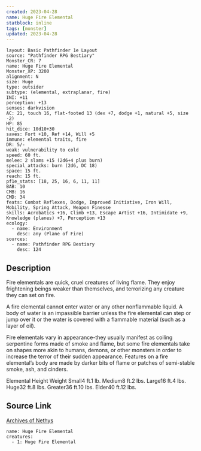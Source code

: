 ```yaml
---
created: 2023-04-28
name: Huge Fire Elemental
statblock: inline
tags: [monster]
updated: 2023-04-28
---
```

```statblock
layout: Basic Pathfinder 1e Layout
source: "Pathfinder RPG Bestiary"
Monster_CR: 7
name: Huge Fire Elemental
Monster_XP: 3200
alignment: N
size: Huge
type: outsider
subtype: (elemental, extraplanar, fire)
INI: +11
perception: +13
senses: darkvision
AC: 21, touch 16, flat-footed 13 (dex +7, dodge +1, natural +5, size -2)
HP: 85
hit_dice: 10d10+30
saves: Fort +10, Ref +14, Will +5
immune: elemental traits, fire
DR: 5/-
weak: vulnerability to cold
speed: 60 ft.
melee: 2 slams +15 (2d6+4 plus burn)
special_attacks: burn (2d6, DC 18)
space: 15 ft.
reach: 15 ft.
pf1e_stats: [18, 25, 16, 6, 11, 11]
BAB: 10
CMB: 16
CMD: 34
feats: Combat Reflexes, Dodge, Improved Initiative, Iron Will, Mobility, Spring Attack, Weapon Finesse
skills: Acrobatics +16, Climb +13, Escape Artist +16, Intimidate +9, Knowledge (planes) +7, Perception +13
ecology:
  - name: Environment
    desc: any (Plane of Fire)
sources:
  - name: Pathfinder RPG Bestiary
    desc: 124
```
## Description
Fire elementals are quick, cruel creatures of living flame. They enjoy frightening beings weaker than themselves, and terrorizing any creature they can set on fire.

A fire elemental cannot enter water or any other nonflammable liquid. A body of water is an impassible barrier unless the fire elemental can step or jump over it or the water is covered with a flammable material (such as a layer of oil).

Fire elementals vary in appearance-they usually manifest as coiling serpentine forms made of smoke and flame, but some fire elementals take on shapes more akin to humans, demons, or other monsters in order to increase the terror of their sudden appearance. Features on a fire elemental’s body are made by darker bits of flame or patches of semi-stable smoke, ash, and cinders.

Elemental Height Weight Small4 ft.1 lb. Medium8 ft.2 lbs. Large16 ft.4 lbs. Huge32 ft.8 lbs. Greater36 ft.10 lbs. Elder40 ft.12 lbs.
## Source Link
[Archives of Nethys](https://aonprd.com/MonsterDisplay.aspx?ItemName=Huge%20Fire%20Elemental)
```encounter-table
name: Huge Fire Elemental
creatures:
  - 1: Huge Fire Elemental
```
